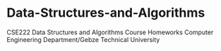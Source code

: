 # Data-Structures-and-Algorithms

CSE222 Data Structures and Algorithms Course Homeworks
Computer Engineering Department/Gebze Technical University 

